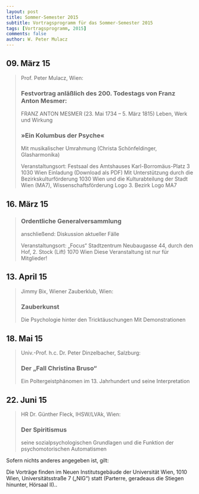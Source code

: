 ```yaml
---
layout: post
title: Sommer-Semester 2015
subtitle: Vortragsprogramm für das Sommer-Semester 2015
tags: [Vortragsprogramm, 2015]
comments: false
author: W. Peter Mulacz
---
```


## 09. März 15
> Prof. Peter Mulacz, Wien:
> ### Festvortrag anläßlich des 200. Todestags von Franz Anton Mesmer:
> FRANZ ANTON MESMER
> (23. Mai 1734 – 5. März 1815)
> Leben, Werk und Wirkung
> ### »Ein Kolumbus der Psyche«
> Mit musikalischer Umrahmung
> (Christa Schönfeldinger, Glasharmonika)
>
> Veranstaltungsort:
> Festsaal des Amtshauses
> Karl-Borromäus-Platz 3
> 1030 Wien
> Einladung (Download als PDF)
> Mit Unterstützung durch die Bezirkskulturförderung 1030 Wien und die Kulturabteilung der Stadt Wien (MA7), Wissenschaftsförderung
> Logo 3. Bezirk	Logo MA7

## 16. März 15
> ### Ordentliche Generalversammlung
> anschließend:
> Diskussion aktueller Fälle
>
> Veranstaltungsort:
> „Focus“ Stadtzentrum
> Neubaugasse 44, durch den Hof, 2. Stock (Lift)
> 1070 Wien
> Diese Veranstaltung ist nur für Mitglieder!


## 13. April 15
> Jimmy Bix, Wiener Zauberklub, Wien:
> ### Zauberkunst
> Die Psychologie hinter den Tricktäuschungen
> Mit Demonstrationen


## 18. Mai 15
> Univ.-Prof. h.c. Dr. Peter Dinzelbacher, Salzburg:
> ### Der „Fall Christina Bruso“
> Ein Poltergeistphänomen im 13. Jahrhundert und seine Interpretation

## 22. Juni 15
> HR Dr. Günther Fleck, IHSW/LVAk, Wien:
> ### Der Spiritismus
> seine sozialpsychologischen Grundlagen und die Funktion der psychomotorischen Automatismen



Sofern nichts anderes angegeben ist, gilt:

Die Vorträge finden im Neuen Institutsgebäude der Universität Wien,   1010 Wien,   Universitätsstraße 7 („NIG“) statt  (Parterre, geradeaus die Stiegen hinunter, Hörsaal II)..


